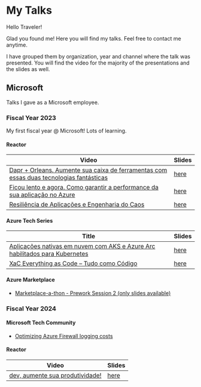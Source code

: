 # My Talks

Hello Traveler!

Glad you found me! Here you will find my talks.
Feel free to contact me anytime.

I have grouped them by organization, year and channel where the talk was presented.
You will find the video for the majority of the presentations and the slides as well.

## Microsoft

Talks I gave as a Microsoft employee.

### Fiscal Year 2023

My first fiscal year @ Microsoft! Lots of learning.

#### Reactor

| Video         | Slides     |
|---------------|------------|
| [Dapr + Orleans. Aumente sua caixa de ferramentas com essas duas tecnologias fantásticas](https://www.youtube.com/watch?v=Guv7Wx5kaPE) | [here](./microsoft/fiscal-year-2023/pt-br/reactor/dapr-orleans.pdf)|
| [Ficou lento e agora. Como garantir a performance da sua aplicação no Azure](https://www.youtube.com/watch?v=vATDE2RATNQ)      | [here](./microsoft/fiscal-year-2023/pt-br/reactor/ficou-lento-e-agora.pdf)  |
| [Resiliência de Aplicações e Engenharia do Caos](https://www.youtube.com/watch?v=KMwgAelqcpI)| [here](./microsoft/fiscal-year-2023/pt-br/reactor/resiliencia-aplicacoes.pdf) |

#### Azure Tech Series

| Title         | Slides     |
|---------------|------------|
|[Aplicações nativas em nuvem com AKS e Azure Arc habilitados para Kubernetes](https://www.microsoft.com/pt-br/events-hub/brazil/azure-tech-series-crie-aplicativos-na-nuvem-com-kubernetes-e-azure-arc/)|[here](./microsoft/fiscal-year-2023/pt-br/ats/apps-nativas.pdf)|
|[XaC Everything as Code – Tudo como Código](https://www.microsoft.com/pt-br/events-hub/brazil/azure-tech-series-xac-everything-as-a-code-tudo-como-um-codigo/)|[here](./microsoft/fiscal-year-2023/pt-br/ats/xac-everything-as-code.pdf)|

#### Azure Marketplace

- [Marketplace-a-thon - Prework Session 2 (only slides available)](./microsoft/fiscal-year-2023/pt-br/marketplace/marketplace-tech-session.pdf)

### Fiscal Year 2024

#### Microsoft Tech Community

- [Optimizing Azure Firewall logging costs](https://techcommunity.microsoft.com/t5/azure-network-security-blog/optimizing-azure-firewall-logging-costs/ba-p/3908958)

#### Reactor

| Video         | Slides     |
|---------------|------------|
| [dev, aumente sua produtividade!](https://www.youtube.com/watch?v=HcxXkaABzpY) | [here](./microsoft/fiscal-year-2024/pt-br/reactor/dev-aumente-sua-produtividade.pdf)|
